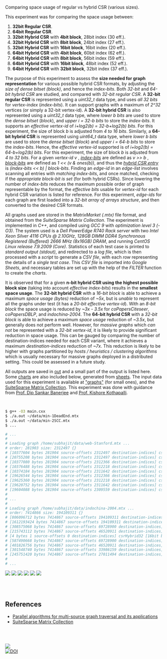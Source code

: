 Comparing space usage of regular vs hybrid CSR (various sizes).

This experiment was for comparing the space usage between:
1. **32bit Regular CSR**.
2. **64bit Regular CSR**.
3. **32bit Hybrid CSR** with **4bit block**, 28bit index (30 eff.).
4. **32bit Hybrid CSR** with **8bit block**, 24bit index (27 eff.).
5. **32bit Hybrid CSR** with **16bit block**, 16bit index (20 eff.).
6. **64bit Hybrid CSR** with **4bit block**, 60bit index (62 eff.).
7. **64bit Hybrid CSR** with **8bit block**, 56bit index (59 eff.).
8. **64bit Hybrid CSR** with **16bit block**, 48bit index (52 eff.).
9. **64bit Hybrid CSR** with **32bit block**, 32bit index (37 eff.).

The purpose of this experiment to assess the **size needed for graph representation**
for various possible hybrid CSR formats, by adjusting the *size of dense bitset*
*(block)*, and hence the *index-bits*. Both *32-bit* and *64-bit hybrid CSR* are
studied, and compared with *32-bit regular CSR*. A **32-bit regular CSR** is
represented using a *uint32_t* data type, and uses *all 32 bits* for *vertex-index*
(*index-bits*). It can support graphs with a maximum of *2^32* vertices (or simply
a 32-bit vertex-id). A **32-bit hybrid CSR** is also represented using a *uint32_t*
data type, where *lower b bits* are used to store the *dense bitset* (*block*), and
*upper i = 32-b bits* to store the *index-bits*. It supports an *effective vertex-id*
of *i+log2(b) = 32-b+log2(b) bits*. For this experiment, the size of block *b* is
adjusted from *4 to 16 bits*. Similarly, a **64-bit hybrid CSR** is represented
using *uint64_t* data type, where *lower b bits* are used to store the *dense bitset*
(*block*) and *upper i = 64-b bits* to store the *index-bits*. Hence, the
*effective vertex-id* supported is of *i+log2(b) = 64-b+log2(b) bits*. For this
experiment, the size of block *b* is adjusted from *4 to 32 bits*. For a given
*vertex-id* *v* , [*index-bits*] are defined as *v >> b* , [*block-bits*]
are defined as *1 << (v & ones(b))*, and thus the [*hybrid CSR entry*] is
*(index-bits << b) | block-bits*. Finding an *edge-id* in an *edge-list*
involves scanning all entries with *matching index-bits*, and once matched,
checking if the *appropriate block-bit is set* (for both hybrid CSRs). Since
lowering the number of *index-bits* reduces the maximum possible order of graph
representable by the format, the *effective bits* usable for *vertex-id* for each
hybrid CSR variation is listed for reference. For this experiment, *edge-ids* for
each graph are first loaded into a *32-bit array of arrays structure*, and then
converted to the desired CSR formats.

All graphs used are stored in the *MatrixMarket (.mtx)* file format, and obtained
from the *SuiteSparse Matrix Collection*. The experiment is implemented in *C++*,
and compiled using *GCC 9* with *optimization level 3 (-O3)*. The system used is a
*Dell PowerEdge R740 Rack server* with two *Intel Xeon Silver 4116 CPUs @ 2.10GHz*,
*128GB DIMM DDR4 Synchronous Registered (Buffered) 2666 MHz (8x16GB) DRAM*, and
running *CentOS Linux release 7.9.2009 (Core)*. Statistics of each test case is
printed to *standard output (stdout)*, and redirected to a *log file*, which is
then processed with a *script* to generate a *CSV file*, with each *row* representing
the details of a *single test case*. This *CSV file* is imported into *Google Sheets*,
and necessary tables are set up with the help of the *FILTER* function to create
the *charts*.

It is observed that for a given **n-bit hybrid CSR using the highest possible**
**block size** (taking into account *effective index-bits*) results in the
**smallest space usage**. The **32-bit hybrid CSR** with a *16-bit block* is able
to achieve a maximum *space usage (bytes)* reduction of *~5x*, but is *unable* to
represent all the graphs under test (it has a *20-bit effective vertex-id*). With
an *8-bit block* the space usage is reduced by *~3x - 3.5x* for *coPapersCiteseer*,
*coPapersDBLP*, and *indochina-2004*. The **64-bit hybrid CSR** with a *32-bit*
*block* is able to achieve a maximum *space usage* reduction of *~3.5x*, but generally
does not perform well. However, for *massive graphs* which *can not* be represented
with a *32-bit vertex-id*, it is likely to provide significant reduction in space
usage. This can be gauged by comparing the number of destination-indices needed
for each CSR variant, where it achieves a maximum *destination-indices* reduction
of *~7x*. This reduction is likely to be higher with graphs partitioned by
*hosts / heuristics / clustering algorithms* which is usually necessary for
massive graphs deployed in a distributed setting. This could be assessed in
a future study.

All outputs are saved in [out](out/) and a small part of the output is listed
here. Some [charts] are also included below, generated from [sheets]. The input
data used for this experiment is available at ["graphs"] (for small ones), and
the [SuiteSparse Matrix Collection]. This experiment was done with guidance
from [Prof. Dip Sankar Banerjee] and [Prof. Kishore Kothapalli].

<br>

```bash
$ g++ -O3 main.cxx
$ ./a.out ~/data/min-1DeadEnd.mtx
$ ./a.out ~/data/min-2SCC.mtx
$ ...

# ...
#
# Loading graph /home/subhajit/data/web-Stanford.mtx ...
# order: 281903 size: 2312497 {}
# [10377604 bytes 281904 source-offsets 2312497 destination-indices] csrRegular32
# [20755208 bytes 281904 source-offsets 2312497 destination-indices] csrRegular64
# [10377080 bytes 281904 source-offsets 2312366 destination-indices] csrHybrid32 [4bit block, 28bit index (30 eff.)]
# [10376488 bytes 281904 source-offsets 2312218 destination-indices] csrHybrid32 [8bit block, 24bit index (27 eff.)]
# [10374184 bytes 281904 source-offsets 2311642 destination-indices] csrHybrid32 [16bit block, 16bit index (20 eff.)]
# [19626544 bytes 281904 source-offsets 2312366 destination-indices] csrHybrid64 [4bit block, 60bit index (62 eff.)]
# [19625360 bytes 281904 source-offsets 2312218 destination-indices] csrHybrid64 [8bit block, 56bit index (59 eff.)]
# [19620752 bytes 281904 source-offsets 2311642 destination-indices] csrHybrid64 [16bit block, 48bit index (52 eff.)]
# [19604088 bytes 281904 source-offsets 2309559 destination-indices] csrHybrid64 [32bit block, 32bit index (37 eff.)]
#
# ...
#
# Loading graph /home/subhajit/data/indochina-2004.mtx ...
# order: 7414866 size: 194109311 {}
# [806096712 bytes 7414867 source-offsets 194109311 destination-indices] csrRegular32
# [1612193424 bytes 7414867 source-offsets 194109311 destination-indices] csrRegular64
# [308575068 bytes 7414867 source-offsets 69728900 destination-indices] csrHybrid32 [4bit block, 28bit index (30 eff.)]
# [215743112 bytes 7414867 source-offsets 46520911 destination-indices] csrHybrid32 [8bit block, 24bit index (27 eff.)]
# [4 bytes 1 source-offsets 0 destination-indices] csrHybrid32 [16bit block, 16bit index (20 eff.)]
# [587490668 bytes 7414867 source-offsets 69728900 destination-indices] csrHybrid64 [4bit block, 60bit index (62 eff.)]
# [401826756 bytes 7414867 source-offsets 46520911 destination-indices] csrHybrid64 [8bit block, 56bit index (59 eff.)]
# [301548740 bytes 7414867 source-offsets 33986159 destination-indices] csrHybrid64 [16bit block, 48bit index (52 eff.)]
# [245751420 bytes 7414867 source-offsets 27011494 destination-indices] csrHybrid64 [32bit block, 32bit index (37 eff.)]
#
# ...
```

[![](https://i.imgur.com/p2erE5U.png)][sheetp]
[![](https://i.imgur.com/WqHFTnd.png)][sheetp]
[![](https://i.imgur.com/1LUS4vy.png)][sheetp]
[![](https://i.imgur.com/5D55sPo.png)][sheetp]
[![](https://i.imgur.com/ok5gWz9.png)][sheetp]
[![](https://i.imgur.com/LiA5w8S.png)][sheetp]

<br>
<br>


## References

- [Parallel algorithms for multi-source graph traversal and its applications](https://www.slideshare.net/SubhajitSahu/parallel-algorithms-for-multisource-graph-traversal-and-its-applications)
- [SuiteSparse Matrix Collection]

<br>
<br>

[![](https://i.imgur.com/eR6BeVh.jpg)](https://www.youtube.com/watch?v=1yoDFJ-JSag)<br>
[![DOI](https://zenodo.org/badge/368085146.svg)](https://zenodo.org/badge/latestdoi/368085146)


[Prof. Dip Sankar Banerjee]: https://sites.google.com/site/dipsankarban/
[Prof. Kishore Kothapalli]: https://cstar.iiit.ac.in/~kkishore/
[SuiteSparse Matrix Collection]: https://suitesparse-collection-website.herokuapp.com
["graphs"]: https://github.com/puzzlef/graphs
[*index-bits*]: https://github.com/puzzlef/csr-regular-vs-hybrid/blob/main/src/csr.hxx#L161
[*block-bits*]: https://github.com/puzzlef/csr-regular-vs-hybrid/blob/main/src/csr.hxx#L166
[*hybrid CSR entry*]: https://github.com/puzzlef/csr-regular-vs-hybrid/blob/main/src/csr.hxx#L171
[charts]: https://photos.app.goo.gl/AXEesDgbxegtmus16
[sheets]: https://docs.google.com/spreadsheets/d/1MImPpZw_Hgrq0_BNvmcIZ3aj-cWHNcM0zBqsNvuyFXI/edit?usp=sharing
[sheetp]: https://docs.google.com/spreadsheets/d/e/2PACX-1vR-OZsV2Psj_qPWOeHxzemgRo2MmqovHStJK5tbHFAGzBqPBa92zz4SQW5kuztM5zcr0r0NM7xZIFCy/pubhtml
